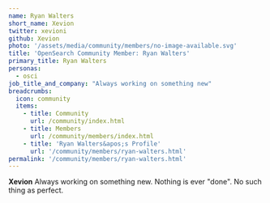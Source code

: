 ```yaml
---
name: Ryan Walters
short_name: Xevion
twitter: xevioni
github: Xevion
photo: '/assets/media/community/members/no-image-available.svg'
title: 'OpenSearch Community Member: Ryan Walters'
primary_title: Ryan Walters
personas:
  - osci
job_title_and_company: "Always working on something new"
breadcrumbs:
  icon: community
  items:
    - title: Community
      url: /community/index.html
    - title: Members
      url: /community/members/index.html
    - title: 'Ryan Walters&apos;s Profile'
      url: '/community/members/ryan-walters.html'
permalink: '/community/members/ryan-walters.html'
---
```


**Xevion** Always working on something new. Nothing is ever "done". No such thing as perfect.